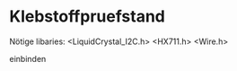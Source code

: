 # Klebstoffpruefstand

  Nötige libaries:
    <LiquidCrystal_I2C.h>
    <HX711.h>
    <Wire.h>

  einbinden
